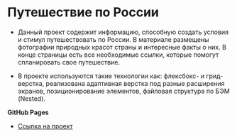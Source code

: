 # Путешествие по России

* Данный проект содержит информацию, способную создать условия и стимул путешествовать по России. В материале размещены фотографии природных красот страны и интересные факты о них. В конце страницы есть все необходимые ссылки, которые помогут спланировать свое путешествие.

* В проекте используются такие технологии как: флексбокс- и грид-верстка, реализована адаптивная верстка под разные расширения экранов, позиционирование элементов, файловая структура по БЭМ (Nested).

**GitHub Pages**

* [Ссылка на проект](https://margoshabanova.github.io/russian-travel/index.html)